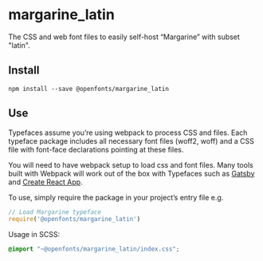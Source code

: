 
# margarine_latin

The CSS and web font files to easily self-host “Margarine” with subset "latin".

## Install

`npm install --save @openfonts/margarine_latin`

## Use

Typefaces assume you’re using webpack to process CSS and files. Each typeface
package includes all necessary font files (woff2, woff) and a CSS file with
font-face declarations pointing at these files.

You will need to have webpack setup to load css and font files. Many tools built
with Webpack will work out of the box with Typefaces such as [Gatsby](https://github.com/gatsbyjs/gatsby)
and [Create React App](https://github.com/facebookincubator/create-react-app).

To use, simply require the package in your project’s entry file e.g.

```javascript
// Load Margarine typeface
require('@openfonts/margarine_latin')
```

Usage in SCSS:
```scss
@import "~@openfonts/margarine_latin/index.css";
```
